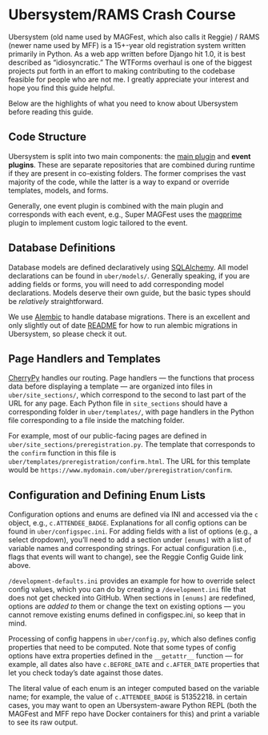 # Ubersystem/RAMS Crash Course

Ubersystem (old name used by MAGFest, which also calls it Reggie) / RAMS (newer name used by MFF) is a 15+-year old registration system written primarily in Python. As a web app written before Django hit 1.0, it is best described as “idiosyncratic.” The WTForms overhaul is one of the biggest projects put forth in an effort to making contributing to the codebase feasible for people who are not me. I greatly appreciate your interest and hope you find this guide helpful.

Below are the highlights of what you need to know about Ubersystem before reading this guide.

## Code Structure

Ubersystem is split into two main components: the [main plugin](https://github.com/magfest/ubersystem/) and **event plugins**. These are separate repositories that are combined during runtime if they are present in co-existing folders. The former comprises the vast majority of the code, while the latter is a way to expand or override templates, models, and forms.

Generally, one event plugin is combined with the main plugin and corresponds with each event, e.g., Super MAGFest uses the [magprime](https://github.com/magfest/magprime) plugin to implement custom logic tailored to the event.

## Database Definitions

Database models are defined declaratively using [SQLAlchemy](https://www.sqlalchemy.org/). All model declarations can be found in `uber/models/`. Generally speaking, if you are adding fields or forms, you will need to add corresponding model declarations. Models deserve their own guide, but the basic types should be *relatively* straightforward.

We use [Alembic](https://alembic.sqlalchemy.org/en/latest/) to handle database migrations. There is an excellent and only slightly out of date [README](https://github.com/magfest/ubersystem/blob/main/alembic/README.md) for how to run alembic migrations in Ubersystem, so please check it out.

## Page Handlers and Templates

[CherryPy](https://docs.cherrypy.dev/en/latest/) handles our routing. Page handlers — the functions that process data before displaying a template — are organized into files in `uber/site_sections/`, which correspond to the second to last part of the URL for any page. Each Python file in `site_sections` should have a corresponding folder in `uber/templates/`, with page handlers in the Python file corresponding to a file inside the matching folder.

For example, most of our public-facing pages are defined in `uber/site_sections/preregistration.py`. The template that corresponds to the `confirm` function in this file is `uber/templates/preregistration/confirm.html`. The URL for this template would be `https://www.mydomain.com/uber/preregistration/confirm`.

## Configuration and Defining Enum Lists

Configuration options and enums are defined via INI and accessed via the `c` object, e.g., `c.ATTENDEE_BADGE`. Explanations for all config options can be found in `uber/configspec.ini`. For adding fields with a list of options (e.g., a select dropdown), you’ll need to add a section under `[enums]` with a list of variable names and corresponding strings. For actual configuration (i.e., flags that events will want to change), see the Reggie Config Guide link above.

`/development-defaults.ini` provides an example for how to override select config values, which you can do by creating a `/development.ini` file that does not get checked into GitHub. When sections in `[enums]` are redefined, options are *added to* them or change the text on existing options — you cannot remove existing enums defined in configspec.ini, so keep that in mind.

Processing of config happens in `uber/config.py`, which also defines config properties that need to be computed. Note that some types of config options have extra properties defined in the `__getattr__` function — for example, all dates also have `c.BEFORE_DATE` and `c.AFTER_DATE` properties that let you check today’s date against those dates.

The literal value of each enum is an integer computed based on the variable name; for example, the value of `c.ATTENDEE_BADGE` is 51352218. in certain cases, you may want to open an Ubersystem-aware Python REPL (both the MAGFest and MFF repo have Docker containers for this) and print a variable to see its raw output.
